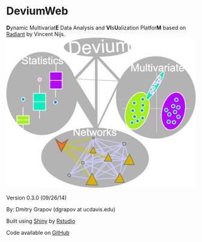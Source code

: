 DeviumWeb
=========
<b>D</b>ynamic Multivariat<b>E</b> Data Analysis and <b>VI</b>s<b>U</b>alization Platfor<b>M</b> based on [Radiant](https://github.com/mostly-harmless/radiant) by Vincent Nijs.
![logo](tools/help/figures/generic_logo.png)

Version 0.3.0 (09/26/14)

By: Dmitry Grapov (dgrapov at ucdavis.edu)

Built using [Shiny](http://www.rstudio.com/shiny/) by [Rstudio](http://www.rstudio.com/)

Code available on [GitHub](https://github.com/dgrapov/DeviumWeb)

